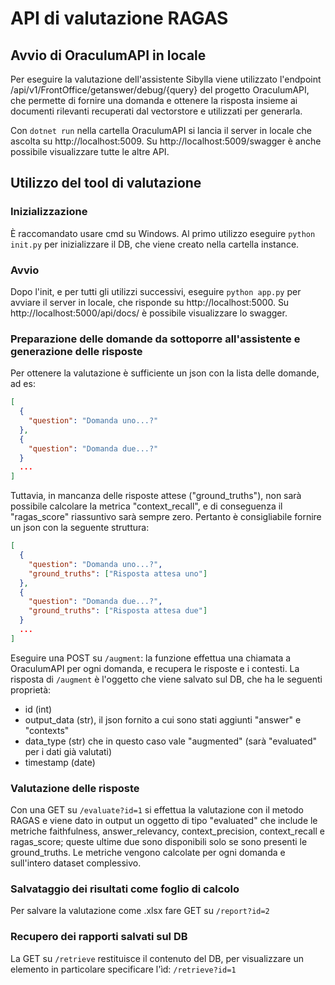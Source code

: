 # API di valutazione RAGAS

## Avvio di OraculumAPI in locale

Per eseguire la valutazione dell'assistente Sibylla viene utilizzato l'endpoint /api/v1/FrontOffice/getanswer/debug/{query} del progetto OraculumAPI, che permette di fornire una domanda e ottenere la risposta insieme ai documenti rilevanti recuperati dal vectorstore e utilizzati per generarla.

Con `dotnet run` nella cartella OraculumAPI si lancia il server in locale che ascolta su http://localhost:5009.
Su http://localhost:5009/swagger è anche possibile visualizzare tutte le altre API.

## Utilizzo del tool di valutazione

### Inizializzazione

È raccomandato usare cmd su Windows.
Al primo utilizzo eseguire `python init.py` per inizializzare il DB, che viene creato nella cartella instance.

### Avvio

Dopo l'init, e per tutti gli utilizzi successivi, eseguire `python app.py` per avviare il server in locale, che risponde su http://localhost:5000.
Su http://localhost:5000/api/docs/ è possibile visualizzare lo swagger.

### Preparazione delle domande da sottoporre all'assistente e generazione delle risposte

Per ottenere la valutazione è sufficiente un json con la lista delle domande, ad es:

```json
[
  {
    "question": "Domanda uno...?"
  },
  {
    "question": "Domanda due...?"
  }
  ...
]
```

Tuttavia, in mancanza delle risposte attese ("ground_truths"), non sarà possibile calcolare la metrica "context_recall", e di conseguenza il "ragas_score" riassuntivo sarà sempre zero.
Pertanto è consigliabile fornire un json con la seguente struttura:

```json
[
  {
    "question": "Domanda uno...?",
    "ground_truths": ["Risposta attesa uno"]
  },
  {
    "question": "Domanda due...?",
    "ground_truths": ["Risposta attesa due"]
  }
  ...
]
```

Eseguire una POST su `/augment`: la funzione effettua una chiamata a OraculumAPI per ogni domanda, e recupera le risposte e i contesti. La risposta di `/augment` è l'oggetto che viene salvato sul DB, che ha le seguenti proprietà:

- id (int)
- output_data (str), il json fornito a cui sono stati aggiunti "answer" e "contexts"
- data_type (str) che in questo caso vale "augmented" (sarà "evaluated" per i dati già valutati)
- timestamp (date)

### Valutazione delle risposte

Con una GET su `/evaluate?id=1` si effettua la valutazione con il metodo RAGAS e viene dato in output un oggetto di tipo "evaluated" che include le metriche faithfulness, answer_relevancy, context_precision, context_recall e ragas_score; queste ultime due sono disponibili solo se sono presenti le ground_truths. Le metriche vengono calcolate per ogni domanda e sull'intero dataset complessivo.

### Salvataggio dei risultati come foglio di calcolo

Per salvare la valutazione come .xlsx fare GET su `/report?id=2`

### Recupero dei rapporti salvati sul DB

La GET su `/retrieve` restituisce il contenuto del DB, per visualizzare un elemento in particolare specificare l'ìd: `/retrieve?id=1`
